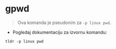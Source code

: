 # gpwd

> Ova komanda je pseudonim za `-p linux pwd`.

- Pogledaj dokumentaciju za izvornu komandu:

`tldr -p linux pwd`
